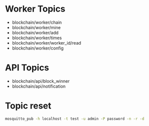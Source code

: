 # Worker Topics
* blockchain/worker/chain
* blockchain/worker/mine
* blockchain/worker/add
* blockchain/worker/times
* blockchain/worker/worker_id/read
* blockchain/worker/config

# API Topics
* blockchain/api/block_winner
* blockchain/api/notification

# Topic reset
```bash
mosquitto_pub -h localhost -t test -u admin -P password -n -r -d
```

